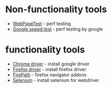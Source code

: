 # Non-functionality tools

 * [WebPageTest](https://www.webpagetest.org/) - perf testing 
 * [Google speed test](https://developers.google.com/speed/pagespeed) - perf testing by google 

# functionality tools

 * [Chrome driver](https://chromedriver.storage.googleapis.com/index.html?path=78.0.3904.105/) - install google driver
 * [Firefox driver](https://github.com/mozilla/geckodriver/releases) - install firefox driver
 * [FirePath](https://addons.mozilla.org/fr/firefox/search/?tag=xpath) - firefox navigator addons
 * [Selenium](https://selenium.dev/downloads/) - install selenium for webdriver
